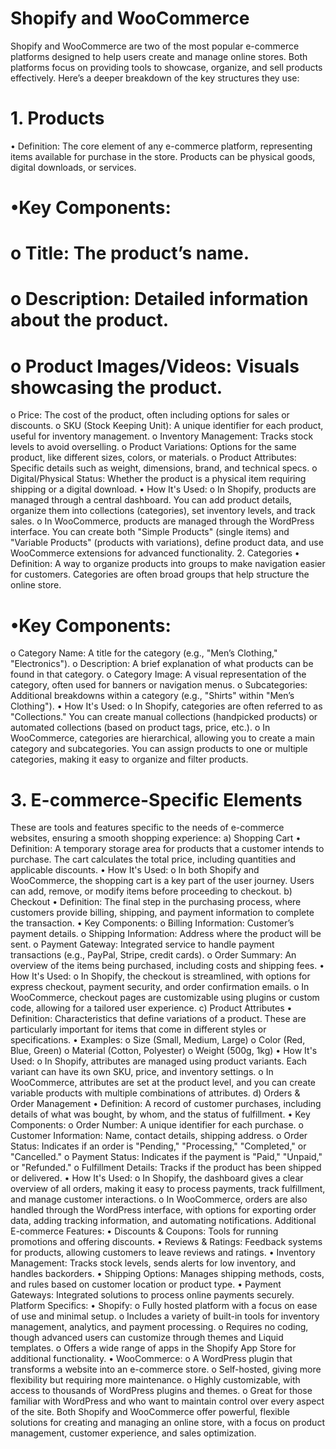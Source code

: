                          
  #  Shopify and WooCommerce 
 
Shopify and WooCommerce are two of the most popular e-commerce platforms designed to help users create and manage online stores. Both platforms focus on providing tools to showcase, organize, and sell products effectively. Here’s a deeper breakdown of the key structures they use:
# 1. Products
•	Definition: The core element of any e-commerce platform, representing items available for purchase in the store. Products can be physical goods, digital downloads, or services.
# •Key Components:
# o	Title: The product’s name.
# o	Description: Detailed information about the product.
# o	Product Images/Videos: Visuals showcasing the product.
o	Price: The cost of the product, often including options for sales or discounts.
o	SKU (Stock Keeping Unit): A unique identifier for each product, useful for inventory management.
o	Inventory Management: Tracks stock levels to avoid overselling.
o	Product Variations: Options for the same product, like different sizes, colors, or materials.
o	Product Attributes: Specific details such as weight, dimensions, brand, and technical specs.
o	Digital/Physical Status: Whether the product is a physical item requiring shipping or a digital download.
•	How It's Used:
o	In Shopify, products are managed through a central dashboard. You can add product details, organize them into collections (categories), set inventory levels, and track sales.
o	In WooCommerce, products are managed through the WordPress interface. You can create both "Simple Products" (single items) and "Variable Products" (products with variations), define product data, and use WooCommerce extensions for advanced functionality.
2. Categories
•	Definition: A way to organize products into groups to make navigation easier for customers. Categories are often broad groups that help structure the online store.
# •Key Components:
o	Category Name: A title for the category (e.g., "Men’s Clothing," "Electronics").
o	Description: A brief explanation of what products can be found in that category.
o	Category Image: A visual representation of the category, often used for banners or navigation menus.
o	Subcategories: Additional breakdowns within a category (e.g., "Shirts" within "Men’s Clothing").
•	How It's Used:
o	In Shopify, categories are often referred to as "Collections." You can create manual collections (handpicked products) or automated collections (based on product tags, price, etc.).
o	In WooCommerce, categories are hierarchical, allowing you to create a main category and subcategories. You can assign products to one or multiple categories, making it easy to organize and filter products.
# 3. E-commerce-Specific Elements
These are tools and features specific to the needs of e-commerce websites, ensuring a smooth shopping experience:
a) Shopping Cart
•	Definition: A temporary storage area for products that a customer intends to purchase. The cart calculates the total price, including quantities and applicable discounts.
•	How It's Used: 
o	In both Shopify and WooCommerce, the shopping cart is a key part of the user journey. Users can add, remove, or modify items before proceeding to checkout.
b) Checkout
•	Definition: The final step in the purchasing process, where customers provide billing, shipping, and payment information to complete the transaction.
•	Key Components: 
o	Billing Information: Customer’s payment details.
o	Shipping Information: Address where the product will be sent.
o	Payment Gateway: Integrated service to handle payment transactions (e.g., PayPal, Stripe, credit cards).
o	Order Summary: An overview of the items being purchased, including costs and shipping fees.
•	How It's Used: 
o	In Shopify, the checkout is streamlined, with options for express checkout, payment security, and order confirmation emails.
o	In WooCommerce, checkout pages are customizable using plugins or custom code, allowing for a tailored user experience.
c) Product Attributes
•	Definition: Characteristics that define variations of a product. These are particularly important for items that come in different styles or specifications.
•	Examples: 
o	Size (Small, Medium, Large)
o	Color (Red, Blue, Green)
o	Material (Cotton, Polyester)
o	Weight (500g, 1kg)
•	How It's Used: 
o	In Shopify, attributes are managed using product variants. Each variant can have its own SKU, price, and inventory settings.
o	In WooCommerce, attributes are set at the product level, and you can create variable products with multiple combinations of attributes.
d) Orders & Order Management
•	Definition: A record of customer purchases, including details of what was bought, by whom, and the status of fulfillment.
•	Key Components: 
o	Order Number: A unique identifier for each purchase.
o	Customer Information: Name, contact details, shipping address.
o	Order Status: Indicates if an order is "Pending," "Processing," "Completed," or "Cancelled."
o	Payment Status: Indicates if the payment is "Paid," "Unpaid," or "Refunded."
o	Fulfillment Details: Tracks if the product has been shipped or delivered.
•	How It's Used: 
o	In Shopify, the dashboard gives a clear overview of all orders, making it easy to process payments, track fulfillment, and manage customer interactions.
o	In WooCommerce, orders are also handled through the WordPress interface, with options for exporting order data, adding tracking information, and automating notifications.
Additional E-commerce Features:
•	Discounts & Coupons: Tools for running promotions and offering discounts.
•	Reviews & Ratings: Feedback systems for products, allowing customers to leave reviews and ratings.
•	Inventory Management: Tracks stock levels, sends alerts for low inventory, and handles backorders.
•	Shipping Options: Manages shipping methods, costs, and rules based on customer location or product type.
•	Payment Gateways: Integrated solutions to process online payments securely.
Platform Specifics:
•	Shopify:
o	Fully hosted platform with a focus on ease of use and minimal setup.
o	Includes a variety of built-in tools for inventory management, analytics, and payment processing.
o	Requires no coding, though advanced users can customize through themes and Liquid templates.
o	Offers a wide range of apps in the Shopify App Store for additional functionality.
•	WooCommerce:
o	A WordPress plugin that transforms a website into an e-commerce store.
o	Self-hosted, giving more flexibility but requiring more maintenance.
o	Highly customizable, with access to thousands of WordPress plugins and themes.
o	Great for those familiar with WordPress and who want to maintain control over every aspect of the site.
Both Shopify and WooCommerce offer powerful, flexible solutions for creating and managing an online store, with a focus on product management, customer experience, and sales optimization.

